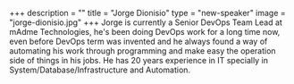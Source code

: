 +++
description = ""
title = "Jorge Dionisio"
type = "new-speaker"
image = "jorge-dionisio.jpg"
+++
Jorge is currently a Senior DevOps Team Lead at mAdme Technologies, he's been doing DevOps work for a long time now, even before DevOps term was invented and he always found a way of automating his work through programming and make easy the operation side of things in his jobs. He has 20 years experience in IT specially in System/Database/Infrastructure and Automation.